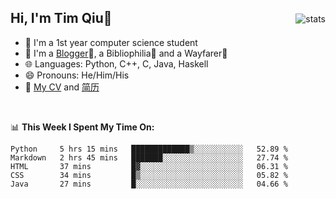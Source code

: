 <p>
<img src="https://github-readme-stats.vercel.app/api?username=qyxtim&show_icons=true" alt="stats" align="right" style="padding-top:20px"/>
</p>

## Hi, I'm Tim Qiu👋

- 🔭 I'm a 1st year computer science student
- 🌱 I'm a [Blogger](https://blog.blinkstar.cn)📝, a Bibliophilia📕 and a Wayfarer🚶
- 🌐 Languages: Python, C++, C, Java, Haskell
- 😄 Pronouns: He/Him/His
- 📄 [My CV](./cv.pdf) and [简历](./cv-ch.pdf)

<br>

📊 **This Week I Spent My Time On:**
<!--START_SECTION:waka-->
```text
Python     5 hrs 15 mins   █████████████▒░░░░░░░░░░░   52.89 % 
Markdown   2 hrs 45 mins   ███████░░░░░░░░░░░░░░░░░░   27.74 % 
HTML       37 mins         █▓░░░░░░░░░░░░░░░░░░░░░░░   06.31 % 
CSS        34 mins         █▒░░░░░░░░░░░░░░░░░░░░░░░   05.82 % 
Java       27 mins         █░░░░░░░░░░░░░░░░░░░░░░░░   04.66 % 
```
<!--END_SECTION:waka-->
